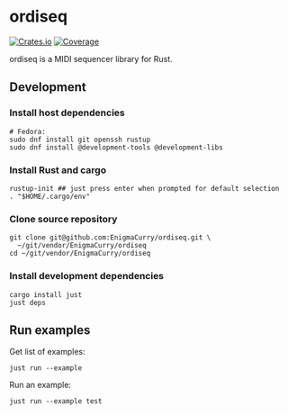 # ordiseq

[![Crates.io](https://img.shields.io/crates/v/ordiseq?color=blue
)](https://crates.io/crates/ordiseq)
[![Coverage](https://img.shields.io/badge/Coverage-Report-purple)](https://EnigmaCurry.github.io/ordiseq/coverage/master/)

ordiseq is a MIDI sequencer library for Rust.

## Development

### Install host dependencies

```
# Fedora:
sudo dnf install git openssh rustup
sudo dnf install @development-tools @development-libs
```

### Install Rust and cargo

```
rustup-init ## just press enter when prompted for default selection
. "$HOME/.cargo/env"
```

### Clone source repository

```
git clone git@github.com:EnigmaCurry/ordiseq.git \
  ~/git/vendor/EnigmaCurry/ordiseq
cd ~/git/vendor/EnigmaCurry/ordiseq
```

### Install development dependencies

```
cargo install just
just deps
```

## Run examples

Get list of examples:

```
just run --example
```

Run an example:

```
just run --example test
```

